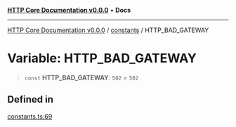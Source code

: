 [**HTTP Core Documentation v0.0.0**](../../README.md) • **Docs**

***

[HTTP Core Documentation v0.0.0](../../modules.md) / [constants](../README.md) / HTTP\_BAD\_GATEWAY

# Variable: HTTP\_BAD\_GATEWAY

> `const` **HTTP\_BAD\_GATEWAY**: `502` = `502`

## Defined in

[constants.ts:69](https://github.com/stonemjs/http-core/blob/6c1adf9f449733e34ff7f08818342bd019b968a7/src/constants.ts#L69)
